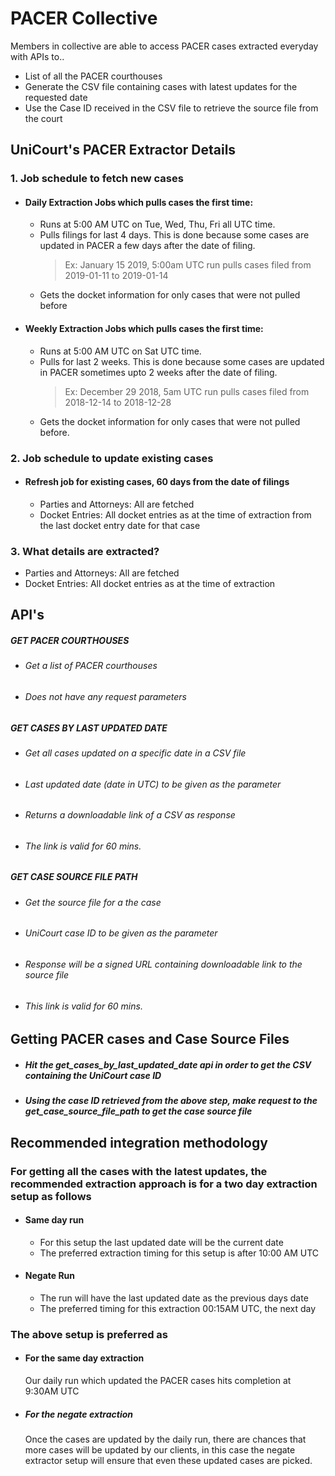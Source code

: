 # PACER Collective
Members in collective are able to access PACER cases extracted everyday with APIs to..
* List of all the PACER courthouses
* Generate the CSV file containing cases with latest updates for the requested date
* Use the Case ID received in the CSV file to retrieve the source file from the court


## UniCourt's PACER Extractor Details       
   ### 1. Job schedule to fetch new cases
   * #### Daily Extraction Jobs which pulls cases the first time:
        * Runs at 5:00 AM UTC on Tue, Wed, Thu, Fri all UTC time.
        * Pulls filings for last 4 days. This is done because some cases are updated in PACER a few days after the date of filing.
            > Ex: January 15 2019, 5:00am UTC run pulls cases filed from 2019-01-11 to 2019-01-14 
        * Gets the docket information for only cases that were not pulled before
   * #### Weekly Extraction Jobs which pulls cases the first time:
        * Runs at 5:00 AM UTC on Sat UTC time.
        * Pulls for last 2 weeks. This is done because some cases are updated in PACER sometimes upto 2 weeks after the date of filing.
            > Ex: December 29 2018, 5am UTC run pulls cases filed from 2018-12-14 to 2018-12-28
        * Gets the docket information for only cases that were not pulled before. 

   ### 2. Job schedule to update existing cases
   * #### Refresh job for existing cases, 60 days from the date of filings
        * Parties and Attorneys: All are fetched
        * Docket Entries: All docket entries as at the time of extraction from the last docket entry date for that case
 
   ### 3. What details are extracted?
   * Parties and Attorneys: All are fetched
   * Docket Entries: All docket entries as at the time of extraction


## API's
##### GET PACER COURTHOUSES
   * ###### Get a list of PACER courthouses
   * ###### Does not have any request parameters

##### GET CASES BY LAST UPDATED DATE
   * ###### Get all cases updated on a specific date in a CSV file
   * ###### Last updated date (date in UTC) to be given as the parameter
   * ###### Returns a downloadable link of a CSV as response
   * ###### The link is valid for 60 mins.


##### GET CASE SOURCE FILE PATH
   * ###### Get the source file for a the case
   * ###### UniCourt case ID to be given as the parameter
   * ###### Response will be a signed URL containing downloadable link to the source file
   * ###### This link is valid for 60 mins.


## Getting PACER cases and Case Source Files
* ##### Hit the get_cases_by_last_updated_date api in order to get the CSV containing the UniCourt case ID
* ##### Using the case ID retrieved from the above step, make request to the get_case_source_file_path to get the case source file



## Recommended integration methodology

### For getting all the cases with the latest updates, the recommended extraction approach is for a two day extraction setup as follows
* #### Same day run
    * For this setup the last updated date will be the current date
    * The preferred extraction timing for this setup is after 10:00 AM UTC
* #### Negate Run
    * The run will have the last updated date as the previous days date
    * The preferred timing for this extraction 00:15AM UTC, the next day

### The above setup is preferred as
* #### For the same day extraction
  Our daily run which updated the PACER cases hits completion at 9:30AM UTC
* ##### For the negate extraction
  Once the cases are updated by the daily run, there are chances that more cases will be updated by our clients, in this case the negate extractor setup will ensure that even these updated cases are picked.
